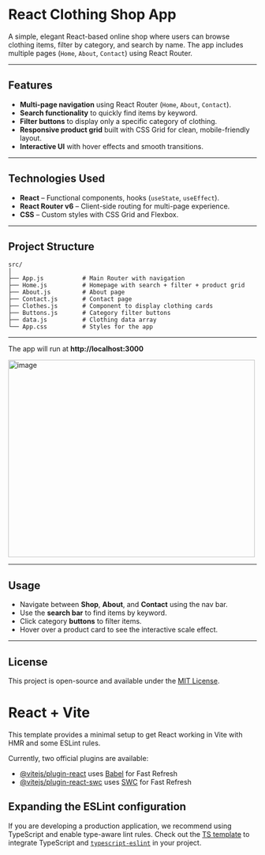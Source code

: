 # React Clothing Shop App

A simple, elegant React-based online shop where users can browse clothing items, filter by category, and search by name. The app includes multiple pages (`Home`, `About`, `Contact`) using React Router.

---

## Features

- **Multi-page navigation** using React Router (`Home`, `About`, `Contact`).
- **Search functionality** to quickly find items by keyword.
- **Filter buttons** to display only a specific category of clothing.
- **Responsive product grid** built with CSS Grid for clean, mobile-friendly layout.
- **Interactive UI** with hover effects and smooth transitions.

---

## Technologies Used

- **React** – Functional components, hooks (`useState`, `useEffect`).
- **React Router v6** – Client-side routing for multi-page experience.
- **CSS** – Custom styles with CSS Grid and Flexbox.

---

## Project Structure

```
src/
│
├── App.js           # Main Router with navigation
├── Home.js          # Homepage with search + filter + product grid
├── About.js         # About page
├── Contact.js       # Contact page
├── Clothes.js       # Component to display clothing cards
├── Buttons.js       # Category filter buttons
├── data.js          # Clothing data array
└── App.css          # Styles for the app
```

---

The app will run at **http://localhost:3000**

<img width="500" height="400" alt="image" src="https://github.com/user-attachments/assets/9e74f5c6-968d-49fd-88ec-d5a1ae94135e" />


---

## Usage

- Navigate between **Shop**, **About**, and **Contact** using the nav bar.
- Use the **search bar** to find items by keyword.
- Click category **buttons** to filter items.
- Hover over a product card to see the interactive scale effect.

---

## License

This project is open-source and available under the [MIT License](LICENSE).


# React + Vite

This template provides a minimal setup to get React working in Vite with HMR and some ESLint rules.

Currently, two official plugins are available:

- [@vitejs/plugin-react](https://github.com/vitejs/vite-plugin-react/blob/main/packages/plugin-react/README.md) uses [Babel](https://babeljs.io/) for Fast Refresh
- [@vitejs/plugin-react-swc](https://github.com/vitejs/vite-plugin-react-swc) uses [SWC](https://swc.rs/) for Fast Refresh

## Expanding the ESLint configuration

If you are developing a production application, we recommend using TypeScript and enable type-aware lint rules. Check out the [TS template](https://github.com/vitejs/vite/tree/main/packages/create-vite/template-react-ts) to integrate TypeScript and [`typescript-eslint`](https://typescript-eslint.io) in your project.
